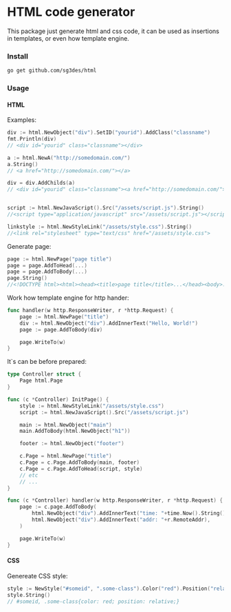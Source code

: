 # HTML code generator

This package just generate html and css code, it can be used as insertions in templates, or even how template engine.

### Install

```sh
go get github.com/sg3des/html
```

### Usage

#### HTML

Examples:

```go
div := html.NewObject("div").SetID("yourid").AddClass("classname")
fmt.Println(div) 
// <div id="yourid" class="classname"></div>

a := html.NewA("http://somedomain.com/")
a.String() 
// <a href="http://somedomain.com/"></a>

div = div.AddChilds(a)
// <div id="yourid" class="classname"><a href="http://somedomain.com/"></a></div>


script := html.NewJavaScript().Src("/assets/script.js").String()
//<script type="application/javascript" src="/assets/script.js"></script>

linkstyle := html.NewStyleLink("/assets/style.css").String()
//<link rel="stylesheet" type="text/css" href="/assets/style.css">
```


Generate page:

```go
page := html.NewPage("page title")
page = page.AddToHead(...)
page = page.AddToBody(...)
page.String() 
//<!DOCTYPE html><html><head><title>page title</title>...</head><body>...</body></html>
```


Work how template engine for http hander:

```go
func handler(w http.ResponseWriter, r *http.Request) {
	page := html.NewPage("title")
	div := html.NewObject("div").AddInnerText("Hello, World!")
	page := page.AddToBody(div)

	page.WriteTo(w)
}
```


It\`s can be before prepared:

```go
type Controller struct {
	Page html.Page
}

func (c *Controller) InitPage() {
	style := html.NewStyleLink("/assets/style.css")
	script := html.NewJavaScript().Src("/assets/script.js")

	main := html.NewObject("main")
	main.AddToBody(html.NewObject("h1"))

	footer := html.NewObject("footer")

	c.Page = html.NewPage("title")
	c.Page = c.Page.AddToBody(main, footer)
	c.Page = c.Page.AddToHead(script, style)
	// etc
	// ...
}

func (c *Controller) handler(w http.ResponseWriter, r *http.Request) {
	page := c.page.AddToBody(
		html.NewObject("div").AddInnerText("time: "+time.Now().String()),
		html.NewObject("div").AddInnerText("addr: "+r.RemoteAddr),
	)

	page.WriteTo(w)
} 
```


#### CSS

Genereate CSS style:

```go
style := NewStyle("#someid", ".some-class").Color("red").Position("relative")
style.String() 
// #someid, .some-class{color: red; position: relative;}
```